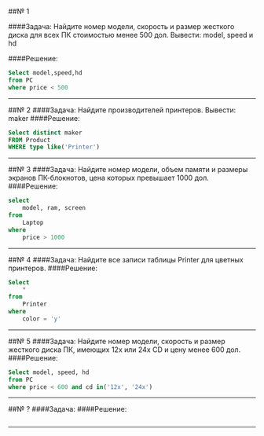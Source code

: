 ##№ 1

####Задача:
Найдите номер модели, скорость и размер жесткого диска
для всех ПК стоимостью менее 500 дол. Вывести: model,
speed и hd

####Решение:
```sql
Select model,speed,hd 
from PC
where price < 500
```

***

##№ 2
####Задача:
Найдите производителей принтеров. Вывести: maker
####Решение:
```sql
Select distinct maker 
FROM Product 
WHERE type like('Printer')
```

***


##№ 3
####Задача:
Найдите номер модели, объем памяти и размеры экранов 
ПК-блокнотов, цена которых превышает 1000 дол.
####Решение:
```sql
select 
    model, ram, screen
from 
    Laptop
where 
    price > 1000

```

***

##№ 4
####Задача:
Найдите все записи таблицы Printer для цветных принтеров.
####Решение:
```sql
Select 
    * 
from 
    Printer
where 
    color = 'y'

```

***

##№ 5
####Задача:
Найдите номер модели, скорость и размер жесткого диска ПК,
имеющих 12x или 24x CD и цену менее 600 дол.
####Решение:
```sql
Select model, speed, hd
from PC
where price < 600 and cd in('12x', '24x')
```

***

















##№ ?
####Задача:
####Решение:
```sql

```

***
































































